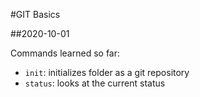 #GIT Basics

##2020-10-01

Commands learned so far:

- `init`: initializes folder as a git repository
- `status`: looks at the current status
